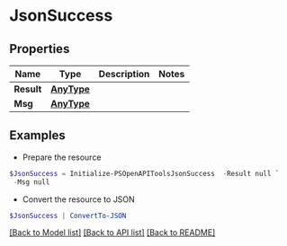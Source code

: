 # JsonSuccess
## Properties

Name | Type | Description | Notes
------------ | ------------- | ------------- | -------------
**Result** | [**AnyType**](.md) |  | 
**Msg** | [**AnyType**](.md) |  | 

## Examples

- Prepare the resource
```powershell
$JsonSuccess = Initialize-PSOpenAPIToolsJsonSuccess  -Result null `
 -Msg null
```

- Convert the resource to JSON
```powershell
$JsonSuccess | ConvertTo-JSON
```

[[Back to Model list]](../README.md#documentation-for-models) [[Back to API list]](../README.md#documentation-for-api-endpoints) [[Back to README]](../README.md)

